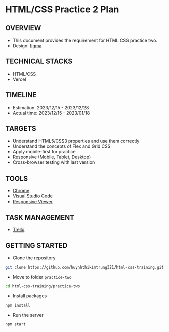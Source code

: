 # HTML/CSS Practice 2 Plan

## OVERVIEW

* This document provides the requirement for HTML CSS practice two.
* Design: [figma](https://www.figma.com/file/sTgBkHgZrNsASOMT4Vgfvs/Hofmann?node-id=1%3A228&mode=dev)

## TECHNICAL STACKS

* HTML/CSS
* Vercel

## TIMELINE

* Estimation: 2023/12/15 - 2023/12/28
* Actual time: 2023/12/15 - 2023/01/18 

## TARGETS

* Understand HTML5/CSS3 properties and use them correctly
* Understand the concepts of Flex and Grid CSS
* Apply mobile-first for practice
* Responsive (Mobile, Tablet, Desktop)
* Cross-browser testing with last version

## TOOLS

* [Chrome](https://www.google.com/chrome/)
* [Visual Studio Code](https://code.visualstudio.com/)
* [Responsive Viewer](https://chromewebstore.google.com/detail/inmopeiepgfljkpkidclfgbgbmfcennb?hl=en)

## TASK MANAGEMENT

* [Trello](https://trello.com/b/RtJLG4xh/html-css-training)

## GETTING STARTED

* Clone the repository

```bash
git clone https://github.com/huynhthikimtrung321/html-css-training.git
```

* Move to folder `practice-two` 

```bash
cd html-css-training/practice-two
```

* Install packages

```bash
npm install
```

* Run the server

```bash
npm start
```
